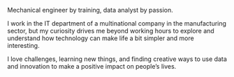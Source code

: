 Mechanical engineer by training, data analyst by passion.

I work in the IT department of a multinational company in the manufacturing sector, but my curiosity drives me beyond working hours to explore and understand how technology can make life a bit simpler and more interesting.

I love challenges, learning new things, and finding creative ways to use data and innovation to make a positive impact on people’s lives.

